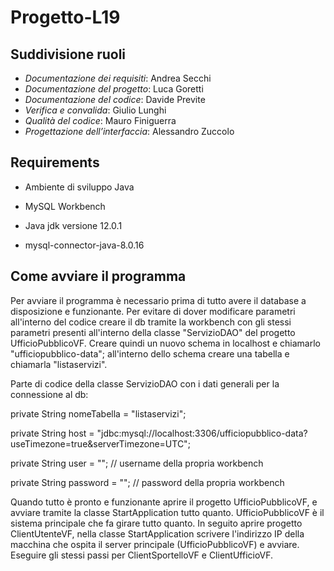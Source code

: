 # Progetto-L19

## Suddivisione ruoli
- _Documentazione dei requisiti_: Andrea Secchi <br>
- _Documentazione del progetto_: Luca Goretti <br>
- _Documentazione del codice_: Davide Previte <br>
- _Verifica e convalida_: Giulio Lunghi <br>
- _Qualità del codice_: Mauro Finiguerra <br>
- _Progettazione dell’interfaccia_: Alessandro Zuccolo <br>

## Requirements
 - Ambiente di sviluppo Java
 - MySQL Workbench

 - Java jdk versione 12.0.1
 - mysql-connector-java-8.0.16

## Come avviare il programma
 Per avviare il programma è necessario prima di tutto avere il database a disposizione e funzionante.
 Per evitare di dover modificare parametri all'interno del codice creare il db tramite la workbench con gli stessi parametri
 presenti all'interno della classe "ServizioDAO" del progetto UfficioPubblicoVF. Creare quindi un nuovo schema in localhost
 e chiamarlo "ufficiopubblico-data"; all'interno dello schema creare una tabella e chiamarla "listaservizi".
 
 Parte di codice della classe ServizioDAO con i dati generali per la connessione al db:
 
 private String nomeTabella = "listaservizi";
 
 private String host = "jdbc:mysql://localhost:3306/ufficiopubblico-data?useTimezone=true&serverTimezone=UTC";
 
 private String user = ""; // username della propria workbench
 
 private String password = ""; // password della propria workbench
 
 Quando tutto è pronto e funzionante aprire il progetto UfficioPubblicoVF, e avviare tramite la classe StartApplication
 tutto quanto. UfficioPubblicoVF è il sistema principale che fa girare tutto quanto.
 In seguito aprire progetto ClientUtenteVF, nella classe StartApplication scrivere l'indirizzo IP della macchina che ospita
 il server principale (UfficioPubblicoVF) e avviare.
 Eseguire gli stessi passi per ClientSportelloVF e ClientUfficioVF.
